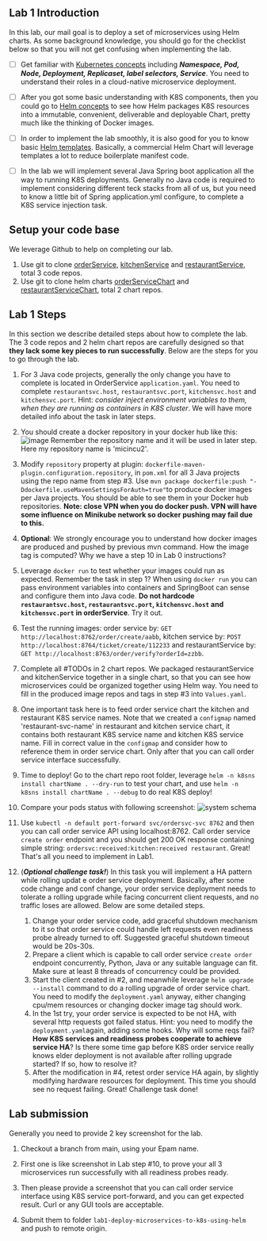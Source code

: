 ## Lab 1 Introduction

In this lab, our mail goal is to deploy a set of microservices using Helm charts. As some background knowledge, you should go for the checklist below so that you will not get confusing when implementing the lab.

- [ ] Get familiar with [Kubernetes concepts](https://kubernetes.io/docs/concepts/) including ***Namespace, Pod, Node, Deployment, Replicaset, label selectors, Service***. You need to understand their roles in a cloud-native microservice deployment.
- [ ] After you got some basic understanding with K8S components, then you could go to [Helm concepts](https://helm.sh/docs/topics/charts/) to see how Helm packages K8S resources into a immutable, convenient, deliverable and deployable Chart, pretty much like the thinking of Docker images.
- [ ] In order to implement the lab smoothly, it is also good for you to know basic [Helm templates](https://helm.sh/docs/chart_template_guide/getting_started/). Basically, a commercial Helm Chart will leverage templates a lot to reduce boilerplate manifest code.
- [ ] In the lab we will implement several Java Spring boot application all the way to running K8S deployments. Generally no Java code is required to implement considering  different teck stacks from all of us, but you need to know a little bit of Spring application.yml configure, to complete a K8S service injection task.



## Setup your code base

We leverage Github to help on completing our lab.

1. Use git to clone [orderService](https://github.com/yamasaLine/orderService.git), [kitchenService](https://github.com/yamasaLine/kitchenService.git) and [restaurantService](https://github.com/yamasaLine/restuaurantService.git), total 3 code repos.
2. Use git to clone helm charts [orderServiceChart](https://github.com/yamasaLine/orderSvcChart.git) and [restaurantServiceChart](https://github.com/yamasaLine/restaurantSvcChart.git), total 2 chart repos.



## Lab 1 Steps

In this section we describe detailed steps about how to complete the lab. The 3 code repos and 2 helm chart repos are carefully designed so that **they lack some key pieces to run successfully**. Below are the steps for you to go through the lab.

1. For 3 Java code projects, generally the only change you have to complete is located in OrderService `application.yaml`. You need to complete `restaurantsvc.host`, `restaurantsvc.port`,  `kitchensvc.host` and  `kitchensvc.port`.  Hint: *consider inject environment variables to them, when they are running as containers in K8S cluster*. We will have more detailed info about the task in later steps.
2. You should create a docker repository in your docker hub like this:
![image](https://user-images.githubusercontent.com/19356295/165291973-36de7680-60eb-4f9d-8409-f0e6ebe930cc.png)
   Remember the repository name and it will be used in later step. Here my repository name is 'micincu2'.
4. Modify `repository` property at plugin: `dockerfile-maven-plugin.configuration.repository`, in `pom.xml` for all 3 Java projects using the repo name from step #3. Use `mvn package dockerfile:push "-Ddockerfile.useMavenSettingsForAuth=true"`to produce docker images per Java projects. You should be able to see them in your Docker hub repositories. **Note: close VPN when you do docker push. VPN will have some influence on Minikube network so docker pushing may fail due to this.**
5. **Optional**: We strongly encourage you to understand how docker images are produced and pushed by previous mvn command. How the image tag is computed? Why we have a step 10 in Lab 0 instructions?
6. Leverage `docker run` to test whether your images could run as expected. Remember the task in step 1? When using `docker run` you can pass environment variables into containers and SpringBoot can sense and configure them into Java code. **Do not hardcode `restaurantsvc.host`, `restaurantsvc.port`,  `kitchensvc.host` and  `kitchensvc.port` in orderService**. Try it out.
7. Test the running images: order service by: `GET http://localhost:8762/order/create/aabb`, kitchen service by: `POST http://localhost:8764/ticket/create/112233` and restaurantService by: `GET http://localhost:8763/order/verify?orderId=zzbb`. 
8. Complete all #TODOs in 2 chart repos. We packaged restaurantService and kitchenService together in a single chart, so that you can see how microservices could be organized together using Helm way. You need to fill in the produced image repos and tags in step #3 into `Values.yaml`. 
9. One important task here is to feed order service chart the kitchen and restaurant K8S service names. Note that we created a `configmap` named 'restaurant-svc-name' in restaurant and kitchen service chart, it contains both restaurant K8S service name and kitchen K8S service name. Fill in correct value in the `configmap` and consider how to reference them in order service chart. Only after that you can call order service interface successfully.
10. Time to deploy! Go to the chart repo root folder, leverage `helm -n k8sns install chartName . --dry-run` to test your chart, and use `helm -n k8sns install chartName . --debug` to do real K8S deploy!  
11. Compare your pods status with following screenshot: ![system schema](https://imgur.com/B9aNTtg.png)
12. Use `kubectl -n default port-forward svc/ordersvc-svc 8762` and then you can call order service API using localhost:8762. Call order service `create order` endpoint and you should get 200 OK response containing simple string: `ordersvc:received:kitchen:received restaurant`. Great! That's all you need to implement in Lab1.
13. (***Optional challenge task!***) In this task you will implement a HA pattern while rolling updat e order service deployment. Basically, after some code change and conf change, your order service deployment needs to tolerate a rolling upgrade while facing concurrent client requests, and no traffic loses are allowed. Below are some detailed steps.

	1. Change your order service code, add graceful shutdown mechanism to it so that order service could handle left requests even readiness probe already turned to off. Suggested graceful shutdown timeout would be 20s-30s.
	2. Prepare a client which is capable to call order service `create order` endpoint concurrently, Python, Java or any suitable language can fit. Make sure at least 8 threads of concurrency could be provided.
	3. Start the client created in #2, and meanwhile leverage `helm upgrade --install` command to do a rolling upgrade of order service chart. You need to modify the `deployment.yaml` anyway, either changing cpu/mem resources or changing docker image tag should work.
	4. In the 1st try, your order service is expected to be not HA, with several http requests got failed status. Hint: you need to modify the `deployment.yaml`again, adding some hooks. Why will some reqs fail? **How K8S services and readiness probes cooperate to achieve service HA**? Is there some time gap before K8S order service really knows elder deployment is not available after rolling upgrade started? If so, how to resolve it? 
	5. After the modification in #4, retest order service HA again, by slightly modifying hardware resources for deployment. This time you should see no request failing. Great! Challenge task done!



## Lab submission

Generally you need to provide 2 key screenshot for the lab.

1. Checkout a branch from main, using your Epam name.

2. First one is like screenshot in Lab step #10, to prove your all 3 microservices run successfully with all readiness probes ready.

3. Then please provide a screenshot that you can call order service interface using K8S service port-forward, and you can get expected result. Curl or any GUI tools are acceptable.

4. Submit them to folder `lab1-deploy-microservices-to-k8s-using-helm` and push to remote origin.
